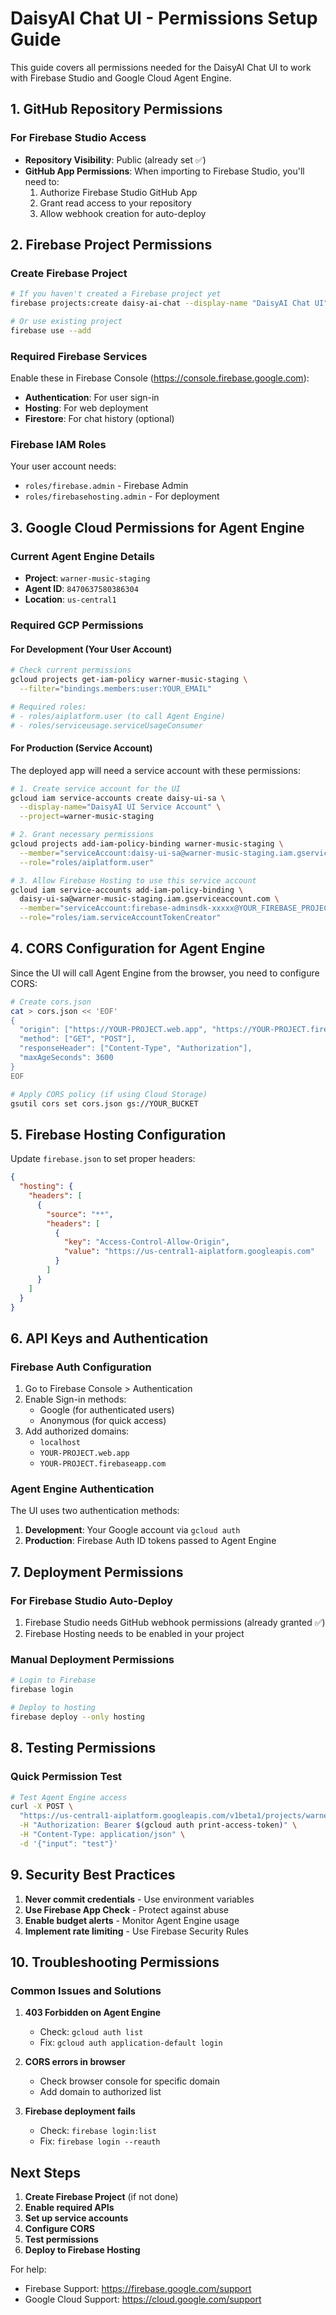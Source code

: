 # DaisyAI Chat UI - Permissions Setup Guide

This guide covers all permissions needed for the DaisyAI Chat UI to work with Firebase Studio and Google Cloud Agent Engine.

## 1. GitHub Repository Permissions

### For Firebase Studio Access
- **Repository Visibility**: Public (already set ✅)
- **GitHub App Permissions**: When importing to Firebase Studio, you'll need to:
  1. Authorize Firebase Studio GitHub App
  2. Grant read access to your repository
  3. Allow webhook creation for auto-deploy

## 2. Firebase Project Permissions

### Create Firebase Project
```bash
# If you haven't created a Firebase project yet
firebase projects:create daisy-ai-chat --display-name "DaisyAI Chat UI"

# Or use existing project
firebase use --add
```

### Required Firebase Services
Enable these in Firebase Console (https://console.firebase.google.com):
- **Authentication**: For user sign-in
- **Hosting**: For web deployment
- **Firestore**: For chat history (optional)

### Firebase IAM Roles
Your user account needs:
- `roles/firebase.admin` - Firebase Admin
- `roles/firebasehosting.admin` - For deployment

## 3. Google Cloud Permissions for Agent Engine

### Current Agent Engine Details
- **Project**: `warner-music-staging`
- **Agent ID**: `8470637580386304`
- **Location**: `us-central1`

### Required GCP Permissions

#### For Development (Your User Account)
```bash
# Check current permissions
gcloud projects get-iam-policy warner-music-staging \
  --filter="bindings.members:user:YOUR_EMAIL"

# Required roles:
# - roles/aiplatform.user (to call Agent Engine)
# - roles/serviceusage.serviceUsageConsumer
```

#### For Production (Service Account)
The deployed app will need a service account with these permissions:

```bash
# 1. Create service account for the UI
gcloud iam service-accounts create daisy-ui-sa \
  --display-name="DaisyAI UI Service Account" \
  --project=warner-music-staging

# 2. Grant necessary permissions
gcloud projects add-iam-policy-binding warner-music-staging \
  --member="serviceAccount:daisy-ui-sa@warner-music-staging.iam.gserviceaccount.com" \
  --role="roles/aiplatform.user"

# 3. Allow Firebase Hosting to use this service account
gcloud iam service-accounts add-iam-policy-binding \
  daisy-ui-sa@warner-music-staging.iam.gserviceaccount.com \
  --member="serviceAccount:firebase-adminsdk-xxxxx@YOUR_FIREBASE_PROJECT.iam.gserviceaccount.com" \
  --role="roles/iam.serviceAccountTokenCreator"
```

## 4. CORS Configuration for Agent Engine

Since the UI will call Agent Engine from the browser, you need to configure CORS:

```bash
# Create cors.json
cat > cors.json << 'EOF'
{
  "origin": ["https://YOUR-PROJECT.web.app", "https://YOUR-PROJECT.firebaseapp.com", "http://localhost:3000"],
  "method": ["GET", "POST"],
  "responseHeader": ["Content-Type", "Authorization"],
  "maxAgeSeconds": 3600
}
EOF

# Apply CORS policy (if using Cloud Storage)
gsutil cors set cors.json gs://YOUR_BUCKET
```

## 5. Firebase Hosting Configuration

Update `firebase.json` to set proper headers:

```json
{
  "hosting": {
    "headers": [
      {
        "source": "**",
        "headers": [
          {
            "key": "Access-Control-Allow-Origin",
            "value": "https://us-central1-aiplatform.googleapis.com"
          }
        ]
      }
    ]
  }
}
```

## 6. API Keys and Authentication

### Firebase Auth Configuration
1. Go to Firebase Console > Authentication
2. Enable Sign-in methods:
   - Google (for authenticated users)
   - Anonymous (for quick access)
3. Add authorized domains:
   - `localhost`
   - `YOUR-PROJECT.web.app`
   - `YOUR-PROJECT.firebaseapp.com`

### Agent Engine Authentication
The UI uses two authentication methods:

1. **Development**: Your Google account via `gcloud auth`
2. **Production**: Firebase Auth ID tokens passed to Agent Engine

## 7. Deployment Permissions

### For Firebase Studio Auto-Deploy
1. Firebase Studio needs GitHub webhook permissions (already granted ✅)
2. Firebase Hosting needs to be enabled in your project

### Manual Deployment Permissions
```bash
# Login to Firebase
firebase login

# Deploy to hosting
firebase deploy --only hosting
```

## 8. Testing Permissions

### Quick Permission Test
```bash
# Test Agent Engine access
curl -X POST \
  "https://us-central1-aiplatform.googleapis.com/v1beta1/projects/warner-music-staging/locations/us-central1/reasoningEngines/8470637580386304:query" \
  -H "Authorization: Bearer $(gcloud auth print-access-token)" \
  -H "Content-Type: application/json" \
  -d '{"input": "test"}'
```

## 9. Security Best Practices

1. **Never commit credentials** - Use environment variables
2. **Use Firebase App Check** - Protect against abuse
3. **Enable budget alerts** - Monitor Agent Engine usage
4. **Implement rate limiting** - Use Firebase Security Rules

## 10. Troubleshooting Permissions

### Common Issues and Solutions

1. **403 Forbidden on Agent Engine**
   - Check: `gcloud auth list`
   - Fix: `gcloud auth application-default login`

2. **CORS errors in browser**
   - Check browser console for specific domain
   - Add domain to authorized list

3. **Firebase deployment fails**
   - Check: `firebase login:list`
   - Fix: `firebase login --reauth`

## Next Steps

1. **Create Firebase Project** (if not done)
2. **Enable required APIs**
3. **Set up service accounts**
4. **Configure CORS**
5. **Test permissions**
6. **Deploy to Firebase Hosting**

For help:
- Firebase Support: https://firebase.google.com/support
- Google Cloud Support: https://cloud.google.com/support